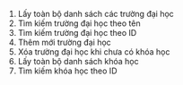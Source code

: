 1. Lấy toàn bộ danh sách các trường đại học
2. Tìm kiếm trường đại học theo tên
3. Tìm kiếm trường đại học theo ID
4. Thêm mới trường đại học
5. Xóa trường đại học khi chưa có khóa học
6. Lấy toàn bộ danh sách khóa học
7. Tìm kiếm khóa học theo ID
